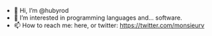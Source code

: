 - 👋 Hi, I’m @hubyrod
- 👀 I’m interested in programming languages and... software. 
- 📫 How to reach me: here, or twitter: https://twitter.com/monsieurv

<!---
hubyrod/hubyrod is a ✨ special ✨ repository because its `README.md` (this file) appears on your GitHub profile.
You can click the Preview link to take a look at your changes.
--->
